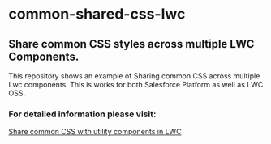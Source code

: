 # common-shared-css-lwc
## Share common CSS styles across multiple LWC Components.

This repository shows an example of Sharing common CSS across multiple Lwc components. This is works for both Salesforce Platform as well as LWC OSS.

### For detailed information please visit: 
[Share common CSS with utility components in LWC](https://www.forcetrails.com/2022/03/share-common-css-across-lwc-components.html)
